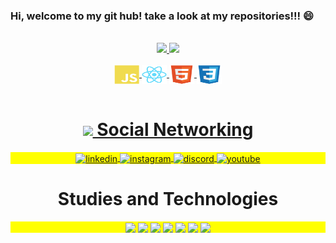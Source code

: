 ### Hi, welcome to my git hub! take a look at my repositories!!! 😄

<!--
**PedroNB10/PedroNB10** is a ✨ _special_ ✨ repository because its `README.md` (this file) appears on your GitHub profile.

Here are some ideas to get you started:

- 🔭 I’m currently working on ...
- 🌱 I’m currently learning ...
- 👯 I’m looking to collaborate on ...
- 🤔 I’m looking for help with ...
- 💬 Ask me about ...
- 📫 How to reach me: ...
- 😄 Pronouns: ...
- ⚡ Fun fact: ...
-->


<br/>
<div align="center">
  <a href="https://github.com/PedroNB10">
  <img height="180em" src="https://github-readme-stats.vercel.app/api?username=PedroNB10&show_icons=true&theme=algolia&include_all_commits=true&count_private=true"/>
  <img height="180em" src="https://github-readme-stats.vercel.app/api/top-langs/?username=PedroNB10&layout=compact&langs_count=7&theme=algolia"/>
</div>
  
  <div  align="center" style="display: inline_block"><br>
  <img align="center" alt="Pedro-Js" height="30" width="40" src="https://raw.githubusercontent.com/devicons/devicon/master/icons/javascript/javascript-plain.svg">
  <img align="center" alt="Pedro-React" height="30" width="40" src="https://raw.githubusercontent.com/devicons/devicon/master/icons/react/react-original.svg">
  <img align="center" alt="Pedro-HTML" height="30" width="40" src="https://raw.githubusercontent.com/devicons/devicon/master/icons/html5/html5-original.svg">
  <img align="center" alt="Pedro-CSS" height="30" width="40" src="https://raw.githubusercontent.com/devicons/devicon/master/icons/css3/css3-original.svg">
 
  
</div>
  
  <br/>
  
  <h1 align="center"> <img src="https://raw.githubusercontent.com/kaueMarques/kaueMarques/master/hi.gif" width="30px">                                                                                                                                                      
Social Networking </h1>
  
   
<p align="center" style="background:yellow">
<a href="https://www.linkedin.com/in/pedro-nogueira-barboza-2178ba211/" target="_blank">
</a>
<a href="https://www.linkedin.com/in/pedro-nogueira-barboza-2178ba211/" target="_blank">
  <img align="center" src="https://img.shields.io/badge/-LinkedIn-05122A?style=flat&logo=linkedin" alt="linkedin"/>
</a>
<a href="https://www.instagram.com/nogueira_dev/" target="_blank">
 <img align="center" src="https://img.shields.io/badge/-Instagram-05122A?style=flat&logo=instagram" alt="instagram"/>
</a>
  
  
   <a href="https://discordapp.com/users/690241156792975377/" target="_blank">
 <img align="center" src="https://img.shields.io/badge/-Discord-05122A?style=flat&logo=discord" alt="discord"/>
</a>
  
  <a href="https://www.youtube.com/channel/UCPhZgWJGIMvDvdOb0eDhk1w" target="_blank">
 <img align="center" src="https://img.shields.io/badge/-Youtube-05122A?style=flat&logo=youtube" alt="youtube"/>
</a>
  
</p>
  

  
<h1 align="center">                                                                                                                                                       
Studies and Technologies </h1>
  
  <p align="center" style="background:yellow">
 <img align="center" src="https://img.shields.io/badge/-JavaScript-05122A?style=flat&logo=javascript"/>
 <img align="center" src="https://img.shields.io/badge/-HTML-05122A?style=flat&logo=HTML5"/>
   <img align="center" src="https://img.shields.io/badge/-CSS-05122A?style=flat&logo=CSS3&logoColor=1572B6"/>
   <img align="center" src="https://img.shields.io/badge/-React-05122A?style=flat&logo=react"/>
   <img align="center" src="https://img.shields.io/badge/-Git-05122A?style=flat&logo=git"/>
   <img align="center" src="https://img.shields.io/badge/-GitHub-05122A?style=flat&logo=github"/>
   <img align="center" src="https://img.shields.io/badge/-Visual%20Studio%20Code-05122A?style=flat&logo=visual-studio-code&logoColor=007ACC"/>

  </p>
  


  
  

 



 
  
 
